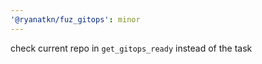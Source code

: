 ```yaml
---
'@ryanatkn/fuz_gitops': minor
---
```


check current repo in `get_gitops_ready` instead of the task
